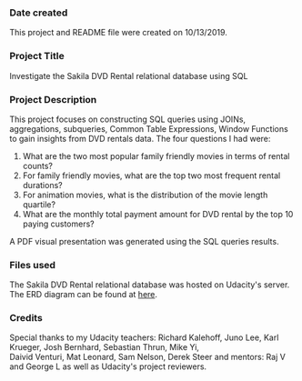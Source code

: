### Date created
This project and README file were created on 10/13/2019.

### Project Title
Investigate the Sakila DVD Rental relational database using SQL

### Project Description
This project focuses on constructing SQL queries using JOINs, aggregations, subqueries, Common Table Expressions, Window Functions to gain insights from DVD rentals data. The four questions I had were: <br />
1. What are the two most popular family friendly movies in terms of rental counts? <br />
2. For family friendly movies, what are the top two most frequent rental durations? <br />
3. For animation movies, what is the distribution of the movie length quartile? <br />
4. What are the monthly total payment amount for DVD rental by the top 10 paying customers?

A PDF visual presentation was generated using the SQL queries results.

### Files used
The Sakila DVD Rental relational database was hosted on Udacity's server. <br />
The ERD diagram can be found at [here](https://s3.amazonaws.com/video.udacity-data.com/topher/2018/September/5ba96b12_dvd-rental-erd-2/dvd-rental-erd-2.pdf).

### Credits
Special thanks to my Udacity teachers: Richard Kalehoff, Juno Lee, Karl Krueger, Josh Bernhard, Sebastian Thrun, Mike Yi, <br />
Daivid Venturi, Mat Leonard, Sam Nelson, Derek Steer and mentors: Raj V and George L as well as Udacity's project reviewers.
